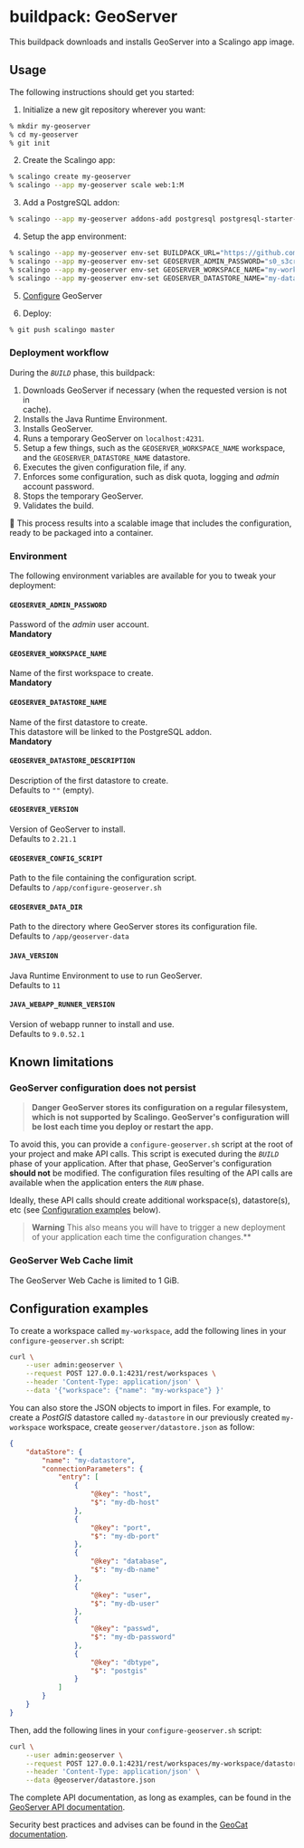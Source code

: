 # buildpack: GeoServer

This buildpack downloads and installs GeoServer into a Scalingo app image.

## Usage

The following instructions should get you started:

1. Initialize a new git repository wherever you want:

```bash
% mkdir my-geoserver
% cd my-geoserver
% git init
```

2. Create the Scalingo app:

```bash
% scalingo create my-geoserver
% scalingo --app my-geoserver scale web:1:M
```

3. Add a PostgreSQL addon:

```bash
% scalingo --app my-geoserver addons-add postgresql postgresql-starter-512
```

4. Setup the app environment:

```bash
% scalingo --app my-geoserver env-set BUILDPACK_URL="https://github.com/Scalingo/geoserver-buildpack.git"
% scalingo --app my-geoserver env-set GEOSERVER_ADMIN_PASSWORD="s0_s3cret"
% scalingo --app my-geoserver env-set GEOSERVER_WORKSPACE_NAME="my-workspace"
% scalingo --app my-geoserver env-set GEOSERVER_DATASTORE_NAME="my-datastore"
```

5. [Configure](#geoserver-configuration-does-not-persist) GeoServer

6. Deploy:

```bash
% git push scalingo master
```

### Deployment workflow

During the *`BUILD`* phase, this buildpack:

1. Downloads GeoServer if necessary (when the requested version is not in\
   cache).
2. Installs the Java Runtime Environment.
3. Installs GeoServer.
4. Runs a temporary GeoServer on `localhost:4231`.
5. Setup a few things, such as the `GEOSERVER_WORKSPACE_NAME` workspace, and
   the `GEOSERVER_DATASTORE_NAME` datastore.
6. Executes the given configuration file, if any.
7. Enforces some configuration, such as disk quota, logging and *admin* account
   password.
6. Stops the temporary GeoServer.
7. Validates the build.

:tada: This process results into a scalable image that includes the
configuration, ready to be packaged into a container.

### Environment

The following environment variables are available for you to tweak your
deployment:

#### `GEOSERVER_ADMIN_PASSWORD`

Password of the *admin* user account.\
**Mandatory**

#### `GEOSERVER_WORKSPACE_NAME`

Name of the first workspace to create.\
**Mandatory**

#### `GEOSERVER_DATASTORE_NAME`

Name of the first datastore to create.\
This datastore will be linked to the PostgreSQL addon.\
**Mandatory**

#### `GEOSERVER_DATASTORE_DESCRIPTION`

Description of the first datastore to create.\
Defaults to `""` (empty).

#### `GEOSERVER_VERSION`

Version of GeoServer to install.\
Defaults to `2.21.1`

#### `GEOSERVER_CONFIG_SCRIPT`

Path to the file containing the configuration script.\
Defaults to `/app/configure-geoserver.sh`

#### `GEOSERVER_DATA_DIR`

Path to the directory where GeoServer stores its configuration file.\
Defaults to `/app/geoserver-data`

#### `JAVA_VERSION`

Java Runtime Environment to use to run GeoServer.\
Defaults to `11`

#### `JAVA_WEBAPP_RUNNER_VERSION`

Version of webapp runner to install and use.\
Defaults to `9.0.52.1`


## Known limitations

### GeoServer configuration does not persist

> **Danger**
> **GeoServer stores its configuration on a regular filesystem, which
is not supported by Scalingo. GeoServer's configuration will be lost each time
you deploy or restart the app.**

To avoid this, you can provide a `configure-geoserver.sh` script at the root
of your project and make API calls. This script is executed during the
*`BUILD`* phase of your application. After that phase, GeoServer's
configuration **should not** be modified. The configuration files resulting of
the API calls are available when the application enters the *`RUN`* phase.

Ideally, these API calls should create additional workspace(s), datastore(s),
etc (see [Configuration examples](#configuration-examples) below).

> **Warning**
> This also means you will have to trigger a new deployment of your application
each time the configuration changes.**

### GeoServer Web Cache limit

The GeoServer Web Cache is limited to 1 GiB.


## Configuration examples

To create a workspace called `my-workspace`, add the following lines in your
`configure-geoserver.sh` script:

```bash
curl \
    --user admin:geoserver \
    --request POST 127.0.0.1:4231/rest/workspaces \
    --header 'Content-Type: application/json' \
    --data '{"workspace": {"name": "my-workspace"} }'
```

You can also store the JSON objects to import in files. For example, to create
a *PostGIS* datastore called `my-datastore` in our previously created
`my-workspace` workspace, create `geoserver/datastore.json` as follow:

```json
{
    "dataStore": {
        "name": "my-datastore",
        "connectionParameters": {
            "entry": [
                {
                    "@key": "host",
                    "$": "my-db-host"
                },
                {
                    "@key": "port",
                    "$": "my-db-port"
                },
                {
                    "@key": "database",
                    "$": "my-db-name"
                },
                {
                    "@key": "user",
                    "$": "my-db-user"
                },
                {
                    "@key": "passwd",
                    "$": "my-db-password"
                },
                {
                    "@key": "dbtype",
                    "$": "postgis"
                }
            ]
        }
    }
}
```

Then, add the following lines in your `configure-geoserver.sh` script:

```bash
curl \
    --user admin:geoserver \
    --request POST 127.0.0.1:4231/rest/workspaces/my-workspace/datastores \
    --header 'Content-Type: application/json' \
    --data @geoserver/datastore.json
```

The complete API documentation, as long as examples, can be found in the
[GeoServer API documentation](https://docs.geoserver.org/latest/en/user/rest/index.html#api).

Security best practices and advises can be found in the
[GeoCat documentation](https://www.geocat.net/docs/geoserver-enterprise/2020.5/security/index.html).

